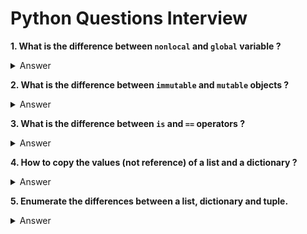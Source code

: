 # Python Questions Interview

**1. What is the difference between ```nonlocal``` and ```global``` variable ?**
<details>
  <summary>Answer</summary>
  
Global statement permits modification of global variable in local scope and nonlocal statement permits modification of enclosing scope variable in local scope. The nonlocal statement does to enclosing scope variable what global statement does to the global variable. The nonlocal is a counterpat of the global statement. Example:
  
  ```Python
def scope_test():
    def do_local():
        spam = "local spam"

    def do_nonlocal():
        nonlocal spam
        spam = "nonlocal spam"

    def do_global():
        global spam
        spam = "global spam"

    spam = "test spam"
    do_local()
    print("After local assignment:", spam)
    do_nonlocal()
    print("After nonlocal assignment:", spam)
    do_global()
    print("After global assignment:", spam)

scope_test()
print("In global scope:", spam)
  ```

Output:
```
After local assignment: test spam
After nonlocal assignment: nonlocal spam
After global assignment: nonlocal spam
In global scope: global spam
```
Sources: [Python3 Docs](https://docs.python.org/3/tutorial/classes.html) and [CandCplusplus](http://candcplusplus.com/python-difference-between-global-statement-and-nonlocal-statement)
</details>

**2. What is the difference between ```immutable``` and ```mutable``` objects ?**
<details>
  <summary>Answer</summary>
  
  Since everything in Python is an Object, every variable holds an object instance. When an object is initiated, it is assigned a unique object id. Its type is defined at runtime and once set can never change, however its state can be changed if it is mutable. Simple put, a mutable object can be changed after it is created, and an immutable object can’t.
  
  ```
  Immutable Objects: int, float, bool, string, unicode, tuple, bytes, complex

  Mutable Objects: list, dict, set, class (generally), array
  ```

  Conclusions:

* Mutable and immutable objects are handled differently in python. Immutable objects are quicker to access and are expensive to change because it involves the creation of a copy. Whereas mutable objects are easy to change.
* Use of mutable objects is recommended when there is a need to change the size or content of the object.
* Exception : However, there is an exception in immutability as well. We know that tuple in python is immutable. But the tuple consists of a sequence of names with unchangeable bindings to objects.
Consider a tuple
 ```tup = ([3, 4, 5], 'myname')```.
The tuple consists of a string and a list. Strings are immutable so we can’t change its value. But the contents of the list can change. The tuple itself isn’t mutable but contain items that are mutable.

Sources: [Mutable vs Immutable Objects in Python - Megha Mohan](https://medium.com/@meghamohan/mutable-and-immutable-side-of-python-c2145cf72747) and [Geeks for Geeks](https://www.geeksforgeeks.org/mutable-vs-immutable-objects-in-python/)
  
</details>

**3. What is the difference between ```is``` and ```==``` operators ?**
<details>
  <summary>Answer</summary>
  
The ```==``` operator compares the values of two objects and returns **True** if the two objects have the same value. The ```is``` operator returns **True** only if the two objects being compared are the same object.

You normally use the ```==``` operator except in a few special cases, one of which is where you are specifically comparing a value against ```None```. In that case you do ```if result is None:```.

Example:
  ```Python
x = [1,2,3]
y = [1,2,3]
print(x == y)
print(x is y)
print(id(x))
print(id(y))
  ```
Output:
```
True
False
29970824
29971336
```
Source: [r/learnpython](https://www.reddit.com/r/learnpython/comments/ee3pwk/what_is_the_difference_between_is_operators_in/)
  
</details>

**4. How to copy the values (not reference) of a list and a dictionary ?**
<details>
  <summary>Answer</summary>
  
  * Copy a list to a new variable: 
  ```Python
a = b[:]
  ```
OBS: Pass by reference: ```a = b```, if you change the values of ```a```, it will change ```b``` too, because it's the same object. 

  * Copy a dictionary to a new variable: 
  ```Python
dict2 = dict(dict1)

or

dict2 = dict1.copy()
  ```

Other solution:
```Python
import copy

list2 = copy.deepcopy(list1)
dict2 = copy.deepcopy(dict1)
```
  
</details>

**5. Enumerate the differences between a list, dictionary and tuple.**
<details>
  <summary>Answer</summary>
  
| Category         | List                                                          | Dictionary                                | Tuple                                         |
|------------------|---------------------------------------------------------------|-------------------------------------------|-----------------------------------------------|
| Type             | mutable/non-hashable                                          | mutable/non-hashable                      | immutable/hashable                            |
| Elements context | Generally, same context                                       | Same or different                         | Usually, different context                    |
| Elements index   | Ordered, access by position                                   | Not-ordered*, access by "keys"            | Ordered, fixed position                       |
| Particularity    | List can't be a dictionary's key, but it can be its "value"  | There aren't duplicate keys               | It can replace the list as dictionary's "key" |
| Particularity    | -                                                             | There aren't restrictions of its "values" | -                                             |
  
\* After Python3.7, the position is preserved. 
</details>




